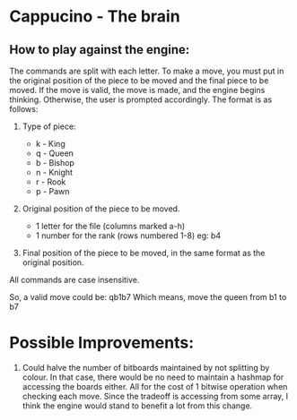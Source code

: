 # Cappucino - The brain

## How to play against the engine:

The commands are split with each letter. To make a move, you must put in the original position of the piece to be moved and the final piece to be moved. If the move is valid, the move is made, and the engine begins thinking. Otherwise, the user is prompted accordingly. The format is as follows:

1. Type of piece:

   - k - King
   - q - Queen
   - b - Bishop
   - n - Knight
   - r - Rook
   - p - Pawn

2. Original position of the piece to be moved.

   - 1 letter for the file (columns marked a-h)
   - 1 number for the rank (rows numbered 1-8)
     eg: b4

3. Final position of the piece to be moved, in the same format as the original position.

All commands are case insensitive.

So, a valid move could be: qb1b7
Which means, move the queen from b1 to b7

# Possible Improvements:

1. Could halve the number of bitboards maintained by not splitting by colour. In that case, there would be no need to maintain a hashmap for accessing the boards either. All for the cost of 1 bitwise operation when checking each move. Since the tradeoff is accessing from some array, I think the engine would stand to benefit a lot from this change.
